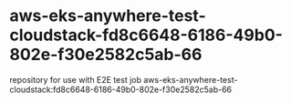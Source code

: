 # aws-eks-anywhere-test-cloudstack-fd8c6648-6186-49b0-802e-f30e2582c5ab-66
repository for use with E2E test job aws-eks-anywhere-test-cloudstack:fd8c6648-6186-49b0-802e-f30e2582c5ab-66
